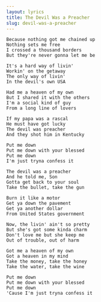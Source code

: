 ```yaml
---
layout: lyrics
title: The Devil Was a Preacher
slug: devil-was-a-preacher
---
```


    Because nothing got me chained up
    Nothing sets me free
    I crossed a thousand borders
    But they're never gonna let me be

    It's a hard way of livin'
    Workin' on the getaway
    The only way of livin'
    In the devil's own USA

    Had me a heaven of my own
    But I shared it with the others
    I'm a social kind of guy
    From a long line of lovers

    If my papa was a rascal
    He must have got lucky
    The devil was preacher
    And they shot him in Kentucky

    Put me down
    Put me down with your blessed
    Put me down
    I'm just tryna confess it

    The devil was a preacher
    And he told me, Son
    Gotta get back to your soul
    Take the bullet, take the gun

    Burn it like a motor
    Get ya down the pavement
    Get ya another dollar
    From United States government

    Now, the livin' ain't so pretty
    But she's got some kinda charm
    Don't love me but she keep me
    Out of trouble, out of harm

    Got me a heaven of my own
    Got a heaven in my mind
    Take the money, take the honey
    Take the water, take the wine

    Put me down
    Put me down with your blessed
    Put me down
    'Cause I'm just tryna confess it
